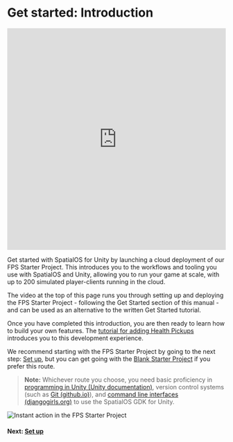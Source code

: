 # Get started: Introduction

<iframe width="100%" height="512" src="https://www.youtube.com/embed/6PNDBYtIimw?autoplay=0&rel=0" frameborder="0"  allowfullscreen></iframe>

Get started with SpatialOS for Unity by launching a cloud deployment of our FPS Starter Project. This introduces you to the workflows and tooling you use with SpatialOS and Unity, allowing you to run your game at scale, with up to 200 simulated player-clients running in the cloud.

The video at the top of this page runs you through setting up and deploying the FPS Starter Project - following the Get Started section of this manual - and can be used as an alternative to the written Get Started tutorial. 

Once you have completed this introduction, you are then ready to learn how to build your own features. The [tutorial for adding Health Pickups]({{urlRoot}}/projects/fps/tutorial) introduces you to this development experience.

We recommend starting with the FPS Starter Project by going to the next step: [Set up]({{urlRoot}}/content/get-started/set-up.md), but you can get going with the [Blank Starter Project]({{urlRoot}}/projects/blank/overview) if you prefer this route.

> **Note:** Whichever route you choose, you need basic proficiency in [programming in Unity (Unity documentation)](https://unity3d.com/programming-in-unity), version control systems (such as [Git (github.io)](https://try.github.io/)), and [command line interfaces (djangogirls.org)](https://tutorial.djangogirls.org/en/intro_to_command_line/) to use the SpatialOS GDK for Unity.

![Instant action in the FPS Starter Project]({{assetRoot}}assets/fps/headline.png)

#### Next: [Set up]({{urlRoot}}/content/get-started/set-up.md)


